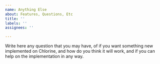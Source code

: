 ```yaml
---
name: Anything Else
about: Features, Questions, Etc
title: ''
labels: ''
assignees: ''

---
```


Write here any question that you may have, of if you want something new implemented on Chlorine, and how do you think it will work, and if you can help on the implementation in any way.
